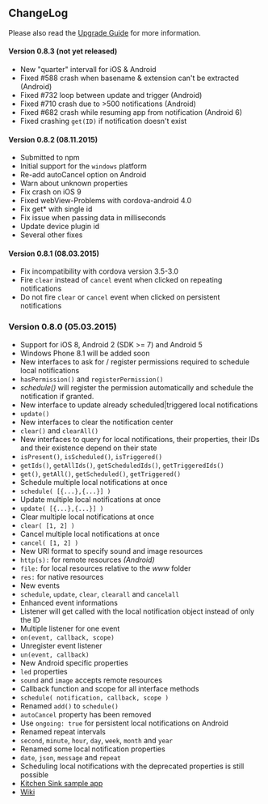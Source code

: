 ChangeLog
---------

Please also read the [Upgrade Guide](https://github.com/katzer/cordova-plugin-local-notifications/wiki/Upgrade-Guide) for more information.

#### Version 0.8.3 (not yet released)
- New "quarter" intervall for iOS & Android
- Fixed #588 crash when basename & extension can't be extracted (Android)
- Fixed #732 loop between update and trigger (Android)
- Fixed #710 crash due to >500 notifications (Android)
- Fixed #682 crash while resuming app from notification (Android 6)
- Fixed crashing `get(ID)` if notification doesn't exist

#### Version 0.8.2 (08.11.2015)
- Submitted to npm
- Initial support for the `windows` platform
- Re-add autoCancel option on Android
- Warn about unknown properties
- Fix crash on iOS 9
- Fixed webView-Problems with cordova-android 4.0
- Fix get* with single id
- Fix issue when passing data in milliseconds
- Update device plugin id
- Several other fixes

#### Version 0.8.1 (08.03.2015)

- Fix incompatibility with cordova version 3.5-3.0
- Fire `clear` instead of `cancel` event when clicked on repeating notifications
- Do not fire `clear` or `cancel` event when clicked on persistent notifications

### Version 0.8.0 (05.03.2015)

- Support for iOS 8, Android 2 (SDK >= 7) and Android 5
 - Windows Phone 8.1 will be added soon
- New interfaces to ask for / register permissions required to schedule local notifications
 - `hasPermission()` and `registerPermission()`
 - _schedule()_ will register the permission automatically and schedule the notification if granted.
- New interface to update already scheduled|triggered local notifications
 - `update()`
- New interfaces to clear the notification center
 - `clear()` and `clearAll()`
- New interfaces to query for local notifications, their properties, their IDs and their existence depend on their state
 - `isPresent()`, `isScheduled()`, `isTriggered()`
 - `getIds()`, `getAllIds()`, `getScheduledIds()`, `getTriggeredIds()`
 - `get()`, `getAll()`, `getScheduled()`, `getTriggered()`
- Schedule multiple local notifications at once
 - `schedule( [{...},{...}] )`
- Update multiple local notifications at once
 - `update( [{...},{...}] )`
- Clear multiple local notifications at once
 - `clear( [1, 2] )`
- Cancel multiple local notifications at once
 - `cancel( [1, 2] )`
- New URI format to specify sound and image resources
 - `http(s):` for remote resources _(Android)_
 - `file:` for local resources relative to the _www_ folder
 - `res:` for native resources
- New events
 - `schedule`, `update`, `clear`, `clearall` and `cancelall`
- Enhanced event informations
 - Listener will get called with the local notification object instead of only the ID
- Multiple listener for one event
 - `on(event, callback, scope)`
- Unregister event listener
 - `un(event, callback)`
- New Android specific properties
 - `led` properties
 - `sound` and `image` accepts remote resources
- Callback function and scope for all interface methods
 - `schedule( notification, callback, scope )`
- Renamed `add()` to `schedule()`
- `autoCancel` property has been removed
 - Use `ongoing: true` for persistent local notifications on Android
- Renamed repeat intervals
 - `second`, `minute`, `hour`, `day`, `week`, `month` and `year`
- Renamed some local notification properties
 - `date`, `json`, `message` and `repeat`
 - Scheduling local notifications with the deprecated properties is still possible
- [Kitchen Sink sample app](https://github.com/katzer/cordova-plugin-local-notifications/tree/example)
- [Wiki](https://github.com/katzer/cordova-plugin-local-notifications/wiki)
